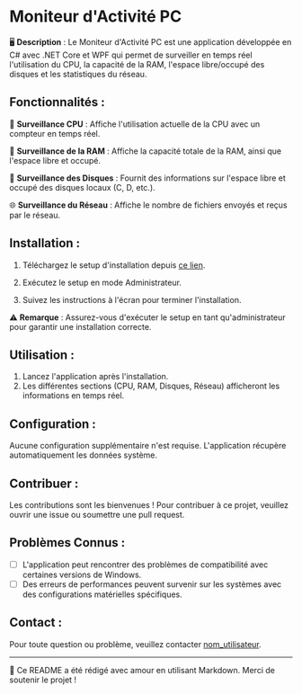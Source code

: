 # Moniteur d'Activité PC

🖥️ **Description** :
Le Moniteur d'Activité PC est une application développée en C# avec .NET Core et WPF qui permet de surveiller en temps réel l'utilisation du CPU, la capacité de la RAM, l'espace libre/occupé des disques et les statistiques du réseau.

## Fonctionnalités :

🔄 **Surveillance CPU** : Affiche l'utilisation actuelle de la CPU avec un compteur en temps réel.

💾 **Surveillance de la RAM** : Affiche la capacité totale de la RAM, ainsi que l'espace libre et occupé.

📁 **Surveillance des Disques** : Fournit des informations sur l'espace libre et occupé des disques locaux (C, D, etc.).

🌐 **Surveillance du Réseau** : Affiche le nombre de fichiers envoyés et reçus par le réseau.

## Installation :

1. Téléchargez le setup d'installation depuis [ce lien](https://github.com/bahAli21/-PC-Activity-Monitor/raw/main/monitoring-pc-bah-mamadou.exe).

2. Exécutez le setup en mode Administrateur.
3. Suivez les instructions à l'écran pour terminer l'installation.

⚠️ **Remarque** : Assurez-vous d'exécuter le setup en tant qu'administrateur pour garantir une installation correcte.

## Utilisation :

1. Lancez l'application après l'installation.
2. Les différentes sections (CPU, RAM, Disques, Réseau) afficheront les informations en temps réel.

## Configuration :

Aucune configuration supplémentaire n'est requise. L'application récupère automatiquement les données système.

## Contribuer :

Les contributions sont les bienvenues ! Pour contribuer à ce projet, veuillez ouvrir une issue ou soumettre une pull request.

## Problèmes Connus :

- [ ] L'application peut rencontrer des problèmes de compatibilité avec certaines versions de Windows.
- [ ] Des erreurs de performances peuvent survenir sur les systèmes avec des configurations matérielles spécifiques.

## Contact :

Pour toute question ou problème, veuillez contacter [nom_utilisateur](lien_vers_profil_github).

---

📝 Ce README a été rédigé avec amour en utilisant Markdown. Merci de soutenir le projet !
